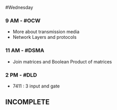 #Wednesday 
### 9 AM - #OCW 
- More about transmission media
- Network Layers and protocols

### 11 AM - #DSMA 
- Join matrices and Boolean Product of matrices

### 2 PM - #DLD 
- 7411 : 3 input and gate


## INCOMPLETE